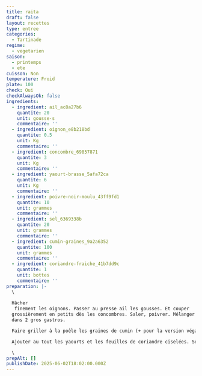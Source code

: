 ```yaml
---
title: raita
draft: false
layout: recettes
type: entree
categories:
  - Tartinade
regime:
  - vegetarien
saison:
  - printemps
  - ete
cuisson: Non
temperature: Froid
plate: 100
check: Oui
checkAlwaysOk: false
ingredients:
  - ingredient: ail_ac8a27b6
    quantite: 20
    unit: gousse·s
    commentaire: ''
  - ingredient: oignon_e8b218bd
    quantite: 0.5
    unit: Kg
    commentaire: ''
  - ingredient: concombre_69857871
    quantite: 3
    unit: Kg
    commentaire: ''
  - ingredient: yaourt-brasse_5afa72ca
    quantite: 6
    unit: Kg
    commentaire: ''
  - ingredient: poivre-noir-moulu_43ff9fd1
    quantite: 10
    unit: grammes
    commentaire: ''
  - ingredient: sel_6369338b
    quantite: 20
    unit: grammes
    commentaire: ''
  - ingredient: cumin-graines_9a2a6352
    quantite: 100
    unit: grammes
    commentaire: ''
  - ingredient: coriandre-fraiche_41b7dd9c
    quantite: 1
    unit: bottes
    commentaire: ''
preparation: |-
  \    
    
  Hâcher
   finement les oignons. Passer au presse ail les gousses. Et couper 
  grossièrement en petits dès les concombres. Saler, poivrer. Mélanger 
  dans 2 gros gastros.

  Faire griller à la poêle les graines de cumin (+ pour la version végane). Puis les passer au pilon. Verser dans les légumes.

  Ajouter au tout les yaourts et les feuilles de coriandre ciselées. Servir très frais.

  \
prepAlt: []
publishDate: 2025-06-02T18:02:00.000Z
---
```

